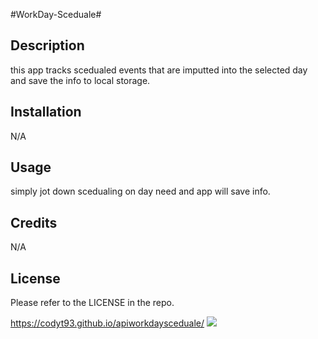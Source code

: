 #WorkDay-Sceduale# 
## Description
this app tracks scedualed events that are imputted into the selected day and save the info to local storage.

## Installation

N/A

## Usage
simply jot down scedualing on day need and app will save info.


## Credits

N/A

## License

Please refer to the LICENSE in the repo.

https://codyt93.github.io/apiworkdaysceduale/
<img src="apiworkdaysceduale\Screenshot 2023-04-10 170241.png"/>